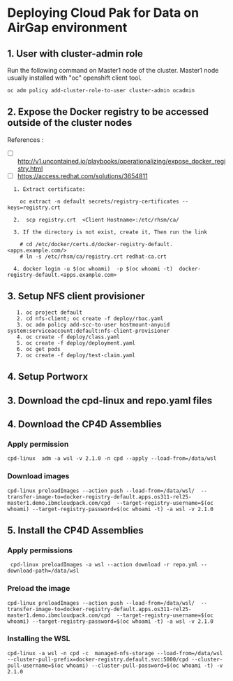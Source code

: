 # Deploying Cloud Pak for Data on AirGap environment


## 1. User with cluster-admin role

Run the following command on Master1 node of the cluster. Master1 node usually installed with "oc" openshift client tool.

```oc adm policy add-cluster-role-to-user cluster-admin ocadmin```


## 2. Expose the Docker registry to be accessed outside of the cluster nodes
   References : 
   
* [ ]    http://v1.uncontained.io/playbooks/operationalizing/expose_docker_registry.html
* [ ]    https://access.redhat.com/solutions/3654811
```
  1. Extract certificate:

    oc extract -n default secrets/registry-certificates --keys=registry.crt
   
  2.  scp registry.crt  <Client Hostname>:/etc/rhsm/ca/
  
  3. If the directory is not exist, create it, Then run the link
  
    # cd /etc/docker/certs.d/docker-registry-default.<apps.example.com/>
    # ln -s /etc/rhsm/ca/registry.crt redhat-ca.crt
    
  4. docker login -u $(oc whoami)  -p $(oc whoami -t)  docker-registry-default.<apps.example.com>
  ```
 
 ## 3. Setup NFS client provisioner
 
       1. oc project default
       2. cd nfs-client; oc create -f deploy/rbac.yaml
       3. oc adm policy add-scc-to-user hostmount-anyuid system:serviceaccount:default:nfs-client-provisioner
       4. oc create -f deploy/class.yaml
       5. oc create -f deploy/deployment.yaml
       6. oc get pods
       7. oc create -f deploy/test-claim.yaml
       
 ## 4. Setup Portworx
 


 
 ## 3. Download the cpd-linux and repo.yaml files
 
 ## 4. Download the CP4D Assemblies
 
 ### Apply permission
 ```
 cpd-linux  adm -a wsl -v 2.1.0 -n cpd --apply --load-from=/data/wsl
 ```
 
 ### Download images
 ```
 cpd-linux preloadImages --action push --load-from=/data/wsl/  --transfer-image-to=docker-registry-default.apps.os311-rel25-master1.demo.ibmcloudpack.com/cpd  --target-registry-username=$(oc whoami) --target-registry-password=$(oc whoami -t) -a wsl -v 2.1.0
 ```
 
 ## 5. Install the CP4D Assemblies
 
 ### Apply permissions
 ```
  cpd-linux preloadImages -a wsl --action download -r repo.yml --download-path=/data/wsl
 ```
 ### Preload the image 
  ```
  cpd-linux preloadImages --action push --load-from=/data/wsl/  --transfer-image-to=docker-registry-default.apps.os311-rel25-master1.demo.ibmcloudpack.com/cpd  --target-registry-username=$(oc whoami) --target-registry-password=$(oc whoami -t) -a wsl -v 2.1.0
  ```
  
 ### Installing the WSL
 
 ```
 cpd-linux -a wsl -n cpd -c  managed-nfs-storage --load-from=/data/wsl  --cluster-pull-prefix=docker-registry.default.svc:5000/cpd --cluster-pull-username=$(oc whoami) --cluster-pull-password=$(oc whoami -t) -v 2.1.0
 ```
 
